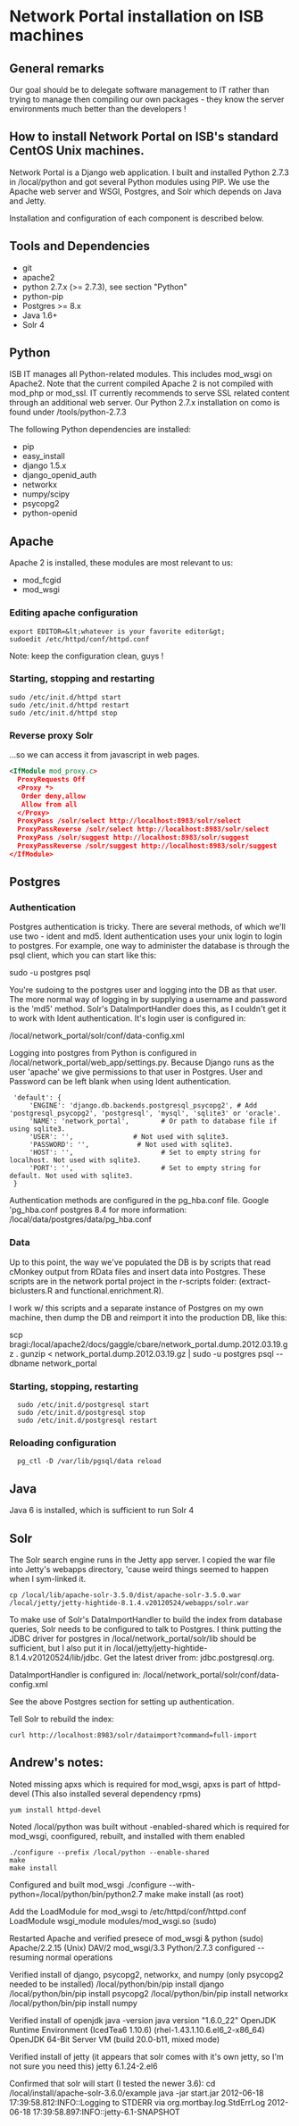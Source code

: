# Network Portal installation on ISB machines

## General remarks

Our goal should be to delegate software management to IT rather than trying to
manage then compiling our own packages - they know the server environments much
better than the developers !

## How to install Network Portal on ISB's standard CentOS Unix machines.

Network Portal is a Django web application. I built and installed Python 2.7.3 in /local/python and got several Python modules using PIP. We use the Apache web server and WSGI, Postgres, and Solr which depends on Java and Jetty.

Installation and configuration of each component is described below.

## Tools and Dependencies

  * git
  * apache2
  * python 2.7.x (>= 2.7.3), see section "Python"
  * python-pip
  * Postgres >= 8.x
  * Java 1.6+
  * Solr 4

## Python

ISB IT manages all Python-related modules. This includes mod_wsgi on Apache2.
Note that the current compiled Apache 2 is not compiled with mod_php or mod_ssl.
IT currently recommends to serve SSL related content through an additional
web server. Our Python 2.7.x installation on como is found under /tools/python-2.7.3

The following Python dependencies are installed:

  * pip
  * easy_install
  * django 1.5.x
  * django_openid_auth
  * networkx
  * numpy/scipy
  * psycopg2
  * python-openid


## Apache

Apache 2 is installed, these modules are most relevant to us:

  * mod_fcgid
  * mod_wsgi

### Editing apache configuration

```shell
export EDITOR=&lt;whatever is your favorite editor&gt;
sudoedit /etc/httpd/conf/httpd.conf
```

Note: keep the configuration clean, guys !

### Starting, stopping and restarting

```shell
sudo /etc/init.d/httpd start
sudo /etc/init.d/httpd restart
sudo /etc/init.d/httpd stop
```

### Reverse proxy Solr

...so we can access it from javascript in web pages.

```xml
<IfModule mod_proxy.c>
  ProxyRequests Off
  <Proxy *>
   Order deny,allow
   Allow from all
  </Proxy>
  ProxyPass /solr/select http://localhost:8983/solr/select
  ProxyPassReverse /solr/select http://localhost:8983/solr/select
  ProxyPass /solr/suggest http://localhost:8983/solr/suggest
  ProxyPassReverse /solr/suggest http://localhost:8983/solr/suggest
</IfModule>
```

## Postgres

### Authentication
Postgres authentication is tricky. There are several methods, of which we'll use two - ident and md5. Ident authentication uses your unix login to login to postgres. For example, one way to administer the database is through the psql client, which you can start like this:

sudo -u postgres psql

You're sudoing to the postgres user and logging into the DB as that user. The more normal way of logging in by supplying a username and password is the 'md5' method. Solr's DataImportHandler does this, as I couldn't get it to work with Ident authentication. It's login user is configured in:

/local/network_portal/solr/conf/data-config.xml

Logging into postgres from Python is configured in /local/network_portal/web_app/settings.py. Because Django runs as the user 'apache' we give permissions to that user in Postgres. User and Password can be left blank when using Ident authentication.

     'default': {
         'ENGINE': 'django.db.backends.postgresql_psycopg2', # Add 'postgresql_psycopg2', 'postgresql', 'mysql', 'sqlite3' or 'oracle'.
         'NAME': 'network_portal',        # Or path to database file if using sqlite3.
         'USER': '',               # Not used with sqlite3.
         'PASSWORD': '',            # Not used with sqlite3.
         'HOST': '',                      # Set to empty string for localhost. Not used with sqlite3.
         'PORT': '',                      # Set to empty string for default. Not used with sqlite3.
     }


Authentication methods are configured in the pg_hba.conf file. Google 'pg_hba.conf postgres 8.4 for more information:
/local/data/postgres/data/pg_hba.conf

### Data

Up to this point, the way we've populated the DB is by scripts that read cMonkey output from RData files and insert data into Postgres. These scripts are in the network portal project in the r-scripts folder: (extract-biclusters.R and functional.enrichment.R).

I work w/ this scripts and a separate instance of Postgres on my own machine, then dump the DB and reimport it into the production DB, like this:

scp bragi:/local/apache2/docs/gaggle/cbare/network_portal.dump.2012.03.19.gz .
gunzip < network_portal.dump.2012.03.19.gz | sudo -u postgres psql --dbname network_portal

### Starting, stopping, restarting

```shell
  sudo /etc/init.d/postgresql start
  sudo /etc/init.d/postgresql stop
  sudo /etc/init.d/postgresql restart
```

### Reloading configuration

```shell
  pg_ctl -D /var/lib/pgsql/data reload
```

## Java

Java 6 is installed, which is sufficient to run Solr 4

## Solr

The Solr search engine runs in the Jetty app server. I copied the war file into Jetty's webapps directory, 'cause weird things seemed to happen when I sym-linked it.

```shell
cp /local/lib/apache-solr-3.5.0/dist/apache-solr-3.5.0.war /local/jetty/jetty-hightide-8.1.4.v20120524/webapps/solr.war
```

To make use of Solr's DataImportHandler to build the index from database queries, Solr needs to be configured to talk to Postgres. I think putting the JDBC driver for postgres in /local/network_portal/solr/lib should be sufficient, but I also put it in /local/jetty/jetty-hightide-8.1.4.v20120524/lib/jdbc. Get the latest driver from: jdbc.postgresql.org.

DataImportHandler is configured in: /local/network_portal/solr/conf/data-config.xml

See the above Postgres section for setting up authentication.

Tell Solr to rebuild the index:

```shell
curl http://localhost:8983/solr/dataimport?command=full-import
```

## Andrew's notes:

Noted missing apxs which is required for mod_wsgi, apxs is part of httpd-devel (This also installed several dependency rpms)

```shell
yum install httpd-devel 
```

Noted /local/python was built without -enabled-shared which is required for mod_wsgi, coonfigured, rebuilt, and installed with them enabled

```shell
./configure --prefix /local/python --enable-shared
make
make install
```

Configured and built mod_wsgi
./configure --with-python=/local/python/bin/python2.7
make
make install (as root)

Add the LoadModule for mod_wsgi to /etc/httpd/conf/httpd.conf
LoadModule wsgi_module modules/mod_wsgi.so (sudo)

Restarted Apache and verified presece of mod_wsgi & python (sudo)
Apache/2.2.15 (Unix) DAV/2 mod_wsgi/3.3 Python/2.7.3 configured -- resuming normal operations

Verified install of django, psycopg2, networkx, and numpy (only psycopg2 needed to be installed)
/local/python/bin/pip install django
/local/python/bin/pip install psycopg2
/local/python/bin/pip install networkx
/local/python/bin/pip install numpy

Verified install of openjdk
java -version
java version "1.6.0_22"
OpenJDK Runtime Environment (IcedTea6 1.10.6) (rhel-1.43.1.10.6.el6_2-x86_64)
OpenJDK 64-Bit Server VM (build 20.0-b11, mixed mode)

Verified install of jetty  (it appears that solr comes with it's own jetty, so I'm not sure you need this)
jetty 6.1.24-2.el6

Confirmed that solr will start (I tested the newer 3.6):
cd /local/install/apache-solr-3.6.0/example
java -jar start.jar
2012-06-18 17:39:58.812:INFO::Logging to STDERR via org.mortbay.log.StdErrLog
2012-06-18 17:39:58.897:INFO::jetty-6.1-SNAPSHOT

